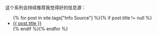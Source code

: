 这个系列会持续推荐我觉得好的信息源：

<ul>
    {% for post in site.tags["Info Source"] %}{% if post.title != null %}
    <li class="entry-title"><a href="{{ site.url }}{{ post.url }}" title="{{ post.title }}">{{ post.title }}</a></li>
    {% endif %}{% endfor %}
</ul>
